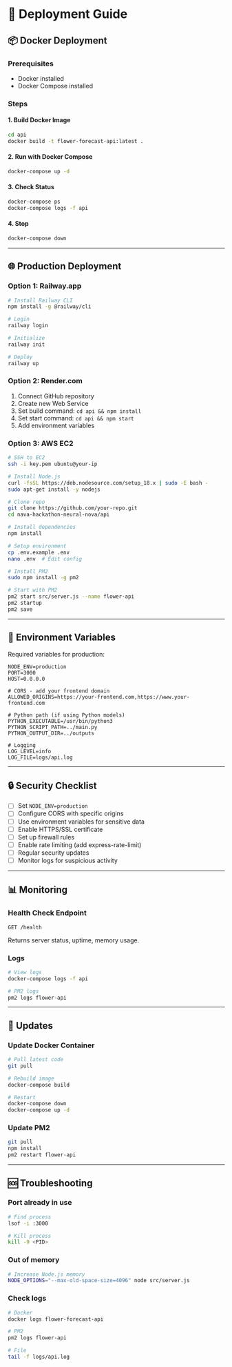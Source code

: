 # 🚢 Deployment Guide

## 📦 Docker Deployment

### Prerequisites
- Docker installed
- Docker Compose installed

### Steps

#### 1. Build Docker Image
```bash
cd api
docker build -t flower-forecast-api:latest .
```

#### 2. Run with Docker Compose
```bash
docker-compose up -d
```

#### 3. Check Status
```bash
docker-compose ps
docker-compose logs -f api
```

#### 4. Stop
```bash
docker-compose down
```

---

## 🌐 Production Deployment

### Option 1: Railway.app
```bash
# Install Railway CLI
npm install -g @railway/cli

# Login
railway login

# Initialize
railway init

# Deploy
railway up
```

### Option 2: Render.com
1. Connect GitHub repository
2. Create new Web Service
3. Set build command: `cd api && npm install`
4. Set start command: `cd api && npm start`
5. Add environment variables

### Option 3: AWS EC2
```bash
# SSH to EC2
ssh -i key.pem ubuntu@your-ip

# Install Node.js
curl -fsSL https://deb.nodesource.com/setup_18.x | sudo -E bash -
sudo apt-get install -y nodejs

# Clone repo
git clone https://github.com/your-repo.git
cd nava-hackathon-neural-nova/api

# Install dependencies
npm install

# Setup environment
cp .env.example .env
nano .env  # Edit config

# Install PM2
sudo npm install -g pm2

# Start with PM2
pm2 start src/server.js --name flower-api
pm2 startup
pm2 save
```

---

## 🔧 Environment Variables

Required variables for production:

```env
NODE_ENV=production
PORT=3000
HOST=0.0.0.0

# CORS - add your frontend domain
ALLOWED_ORIGINS=https://your-frontend.com,https://www.your-frontend.com

# Python path (if using Python models)
PYTHON_EXECUTABLE=/usr/bin/python3
PYTHON_SCRIPT_PATH=../main.py
PYTHON_OUTPUT_DIR=../outputs

# Logging
LOG_LEVEL=info
LOG_FILE=logs/api.log
```

---

## 🔒 Security Checklist

- [ ] Set `NODE_ENV=production`
- [ ] Configure CORS with specific origins
- [ ] Use environment variables for sensitive data
- [ ] Enable HTTPS/SSL certificate
- [ ] Set up firewall rules
- [ ] Enable rate limiting (add express-rate-limit)
- [ ] Regular security updates
- [ ] Monitor logs for suspicious activity

---

## 📊 Monitoring

### Health Check Endpoint
```
GET /health
```

Returns server status, uptime, memory usage.

### Logs
```bash
# View logs
docker-compose logs -f api

# PM2 logs
pm2 logs flower-api
```

---

## 🔄 Updates

### Update Docker Container
```bash
# Pull latest code
git pull

# Rebuild image
docker-compose build

# Restart
docker-compose down
docker-compose up -d
```

### Update PM2
```bash
git pull
npm install
pm2 restart flower-api
```

---

## 🆘 Troubleshooting

### Port already in use
```bash
# Find process
lsof -i :3000

# Kill process
kill -9 <PID>
```

### Out of memory
```bash
# Increase Node.js memory
NODE_OPTIONS="--max-old-space-size=4096" node src/server.js
```

### Check logs
```bash
# Docker
docker logs flower-forecast-api

# PM2
pm2 logs flower-api

# File
tail -f logs/api.log
```
